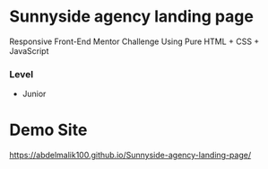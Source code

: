 # Sunnyside agency landing page

Responsive Front-End Mentor Challenge Using Pure HTML + CSS + JavaScript

### Level

- Junior

# Demo Site
https://abdelmalik100.github.io/Sunnyside-agency-landing-page/
